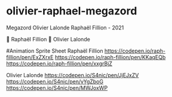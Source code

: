 # olivier-raphael-megazord
Megazord Olivier Lalonde Raphaël Fillion - 2021

🔴 Raphaël Fillion
🔵 Olivier Lalonde

#Animation Sprite Sheet
Raphaël Fillion
  https://codepen.io/raph-fillion/pen/ExZXrxE
  https://codepen.io/raph-fillion/pen/KKaqEQb
  https://codepen.io/raph-fillion/pen/xxgrBjZ
  
Olivier Lalonde
  https://codepen.io/S4nic/pen/JjEJxZV
  https://codepen.io/S4nic/pen/vYgZboG
  https://codepen.io/S4nic/pen/MWJoxWP
